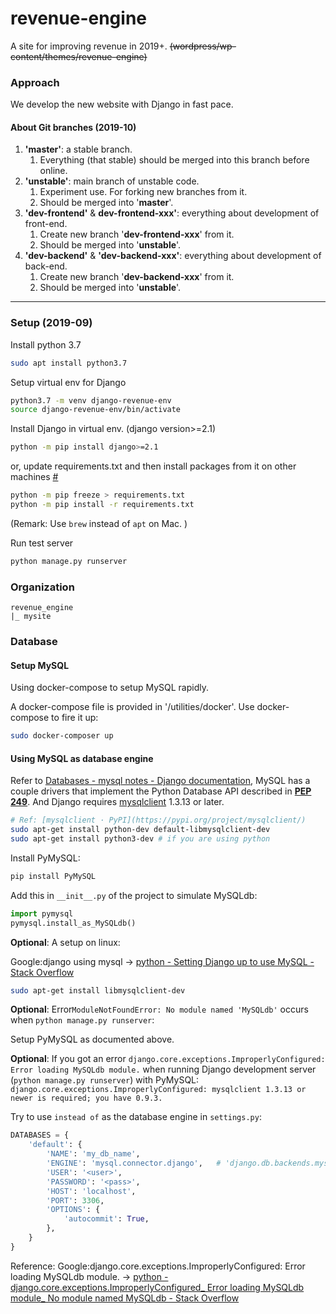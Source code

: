 # revenue-engine

A site for improving revenue in 2019+. ~~(wordpress/wp-content/themes/revenue-engine)~~

### Approach

We develop the new website with Django in fast pace.

#### About Git branches (2019-10)

1. **'master'**: a stable branch. 
   1. Everything (that stable) should be merged into this branch before online.
2. **'unstable'**: main branch of unstable code. 
   1. Experiment use. For forking new branches from it.
   2. Should be merged into '**master**'.
3. **'dev-frontend'** & **dev-frontend-xxx'**: everything about development of front-end.
   1. Create new branch '**dev-frontend-xxx**' from it.
   2. Should be merged into '**unstable**'.
4. **'dev-backend'** & **'dev-backend-xxx'**: everything about development of back-end.
   1. Create new branch '**dev-backend-xxx**' from it.
   2. Should be merged into '**unstable**'.

----

### Setup (2019-09)

Install python 3.7

```bash
sudo apt install python3.7
```

Setup virtual env for Django

```bash
python3.7 -m venv django-revenue-env
source django-revenue-env/bin/activate
```

Install Django in virtual env. (django version>=2.1)

```bash
python -m pip install django>=2.1
```

or, update requirements.txt and then install packages from it on other machines [#](https://pip.pypa.io/en/stable/user_guide/#installing-packages)

```bash
python -m pip freeze > requirements.txt
python -m pip install -r requirements.txt
```

(Remark: Use `brew` instead of `apt` on Mac. )

Run test server

```bash
python manage.py runserver
```

### Organization

```
revenue_engine
|_ mysite
```



### Database

#### Setup MySQL

Using docker-compose to setup MySQL rapidly.

A docker-compose file is provided in '/utilities/docker'. Use docker-compose to fire it up:

```bash
sudo docker-composer up
```

#### Using MySQL as database engine

Refer to [Databases - mysql notes - Django documentation](https://docs.djangoproject.com/en/2.2/ref/databases/#mysql-notes), MySQL has a couple drivers that implement the Python Database API described in [**PEP 249**](https://www.python.org/dev/peps/pep-0249). And Django requires [mysqlclient](https://pypi.org/project/mysqlclient/) 1.3.13 or later.

```bash
# Ref: [mysqlclient · PyPI](https://pypi.org/project/mysqlclient/)
sudo apt-get install python-dev default-libmysqlclient-dev
sudo apt-get install python3-dev # if you are using python
```

Install PyMySQL:

```bash
pip install PyMySQL
```

Add this in `__init__.py` of the project to simulate MySQLdb:

```python
import pymysql
pymysql.install_as_MySQLdb()
```



**Optional**: A setup on linux:

Google:django using mysql -> [python - Setting Django up to use MySQL - Stack Overflow](https://stackoverflow.com/questions/19189813/setting-django-up-to-use-mysql)

```bash
sudo apt-get install libmysqlclient-dev
```

**Optional**:  Error`ModuleNotFoundError: No module named 'MySQLdb'` occurs when `python manage.py runserver`:

Setup PyMySQL as documented above.

**Optional**: If you got an error `django.core.exceptions.ImproperlyConfigured: Error loading MySQLdb module.` when running Django development server (`python manage.py runserver`) with PyMySQL: `django.core.exceptions.ImproperlyConfigured: mysqlclient 1.3.13 or newer is required; you have 0.9.3.`

Try to use `` instead of `` as the database engine in `settings.py`:

```python
DATABASES = {
    'default': {
        'NAME': 'my_db_name',
        'ENGINE': 'mysql.connector.django',   # 'django.db.backends.mysql' with PyMySQL doesn't work.
        'USER': '<user>',
        'PASSWORD': '<pass>',
        'HOST': 'localhost',
        'PORT': 3306,
        'OPTIONS': {
            'autocommit': True,
        },
    }
}
```

Reference: Google:django.core.exceptions.ImproperlyConfigured: Error loading MySQLdb module. -> [python - django.core.exceptions.ImproperlyConfigured_ Error loading MySQLdb module_ No module named MySQLdb - Stack Overflow](https://stackoverflow.com/questions/15312732/django-core-exceptions-improperlyconfigured-error-loading-mysqldb-module-no-mo/20091657)